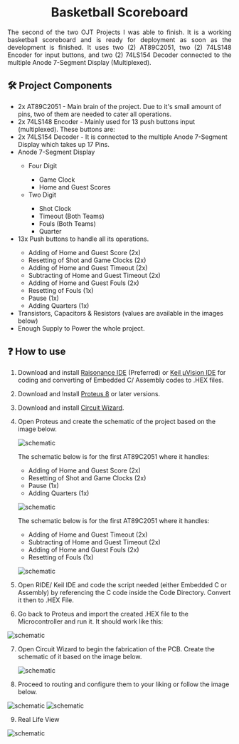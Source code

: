 <h1 align="center">Basketball Scoreboard</h1>
<p align="justify">
The second of the two OJT Projects I was able to finish. It is a working basketball scoreboard and is ready for deployment as soon as the development is finished. It uses two (2) AT89C2051, two (2) 74LS148 Encoder for input buttons, and two (2) 74LS154 Decoder connected to the multiple Anode 7-Segment Display (Multiplexed).
</p>

## 🛠️ Project Components

<ul>
   <li>2x AT89C2051 - Main brain of the project. Due to it's small amount of pins, two of them are needed to cater all operations.</li>
   <li>2x 74LS148 Encoder - Mainly used for 13 push buttons input (multiplexed). These buttons are: 
   </li>
   <li>2x 74LS154 Decoder - It is connected to the multiple Anode 7-Segment Display which takes up 17 Pins.</li>
   <li>Anode 7-Segment Display</li>
      <ul>
         <li>Four Digit</li>
            <ul>
               <li>Game Clock</li>
               <li>Home and Guest Scores</li>
            </ul>
         <li>Two Digit</li>
            <ul>
               <li>Shot Clock</li>
               <li>Timeout (Both Teams)</li>
               <li>Fouls (Both Teams)</li>
               <li>Quarter</li>
            </ul>
      </ul>
   <li>13x Push buttons to handle all its operations.</li>
      <ul>
         <li>Adding of Home and Guest Score (2x)</li>
         <li>Resetting of Shot and Game Clocks (2x)</li>
         <li>Adding of Home and Guest Timeout (2x)</li>
         <li>Subtracting of Home and Guest Timeout (2x)</li>
         <li>Adding of Home and Guest Fouls (2x)</li>
         <li>Resetting of Fouls (1x)</li>
         <li>Pause (1x)</li>
         <li>Adding Quarters (1x)</li>
      </ul>
   <li>Transistors, Capacitors & Resistors (values are available in the images below)</li>
   <li>Enough Supply to Power the whole project.</li>
</ul>

## ❓ How to use

1.  Download and install [Raisonance IDE](https://www.raisonance.com/ride7.html) (Preferred) or [Keil µVision IDE](https://www2.keil.com/mdk5/uvision/) for coding and converting of Embedded C/ Assembly codes to .HEX files.

2.  Download and Install [Proteus 8](https://www.labcenter.com/downloads/) or later versions.

3.  Download and install [Circuit Wizard](https://en.freedownloadmanager.org/Windows-PC/Circuit-Wizard.html).

4.  Open Proteus and create the schematic of the project based on the image below.

    ![schematic](./Documentations/Simulation.PNG)

    The schematic below is for the first AT89C2051 where it handles:
      <ul>
         <li>Adding of Home and Guest Score (2x)</li>
         <li>Resetting of Shot and Game Clocks (2x)</li>
         <li>Pause (1x)</li>
         <li>Adding Quarters (1x)</li>
      </ul>

    ![schematic](./Documentations/MCU-1.PNG)

    The schematic below is for the first AT89C2051 where it handles:
      <ul>
         <li>Adding of Home and Guest Timeout (2x)</li>
         <li>Subtracting of Home and Guest Timeout (2x)</li>
         <li>Adding of Home and Guest Fouls (2x)</li>
         <li>Resetting of Fouls (1x)</li>
      </ul>

    ![schematic](./Documentations/MCU-2.PNG)

5.  Open RIDE/ Keil IDE and code the script needed (either Embedded C or Assembly) by referencing the C code inside the Code Directory. Convert it then to .HEX File.

6.  Go back to Proteus and import the created .HEX file to the Microcontroller and run it. It should work like this:

![schematic](./Documentations/Simulation-Running.PNG)

7. Open Circuit Wizard to begin the fabrication of the PCB. Create the schematic of it based on the image below.

   ![schematic](./Documentations/Schematic.PNG)

8. Proceed to routing and configure them to your liking or follow the image below.

![schematic](./Documentations/PCB-Routing.PNG)
![schematic](./Documentations/PCB-Routes-Layout.PNG)

9. Real Life View

![schematic](./Documentations/Real-View.PNG)
